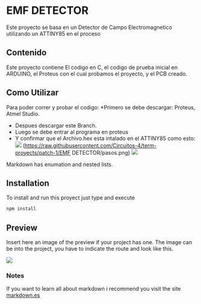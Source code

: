 # EMF DETECTOR
Este proyecto se basa en un Detector de Campo Electromagnetico utilizando un ATTINY85 en el proceso

## Contenido
Este proyecto contiene El codigo en C, el codigo de prueba inicial en ARDUINO, el Proteus con el cual probamos el proyecto, y el PCB creado.

## Como Utilizar 
Para poder correr y probar el codigo:
*Primero se debe descargar: Proteus, Atmel Studio.
* Despues descargar este Branch. 
* Luego se debe entrar al programa en proteus
* Y confirmar que el Archivo.hex esta intalado en el ATTINY85
como esto:
![](/pasos.png)
(https://raw.githubusercontent.com/Circuitos-4/term-proyects/patch-1/EMF DETECTOR/pasos.png)
![](/hex.png)

Markdown has enumation and nested lists.

## Installation
To install and run this proyect just type and execute
```bash
npm install
```
## Preview
Insert here an image of the preview if your project has one. The image can be into the project, you have to indicate the route and look like this.

![](/preview.png)

### Notes
If you want to learn all about markdown i recommend you visit the site [markdown.es](https://markdown.es/sintaxis-markdown/)
